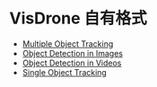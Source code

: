 # VisDrone 自有格式

- [Multiple Object Tracking](md/annotations/vis-drone/multiple-object-tracking.md)
- [Object Detection in Images](md/annotations/vis-drone/object-detection-in-images.md)
- [Object Detection in Videos](md/annotations/vis-drone/object-detection-in-videos.md)
- [Single Object Tracking](md/annotations/vis-drone/single-object-tracking.md)